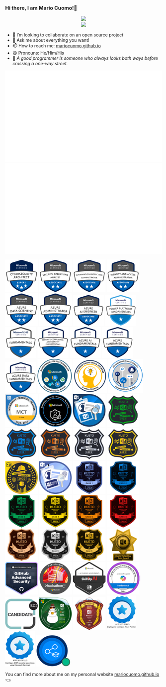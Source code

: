 ### Hi there, I am Mario Cuomo!👋

<div align="center">
  <img src="https://github.com/mariocuomo/mariocuomo.github.io/blob/master/images/me_give.png" width="180"></img><br>
  <img src="https://komarev.com/ghpvc/?username=mariocuomo&color=FAC151"></img><br>
</div>

- 👯 I’m looking to collaborate on an open source project
- 💬 Ask me about everything you want!
- 📫 How to reach me: [mariocuomo.github.io](https://mariocuomo.github.io/)
- 😄 Pronouns: He/Him/His
- 🤔 _A good programmer is someone who always looks both ways before crossing a one-way street._

<!--
- 🔭 I’m currently working on ...
- 🌱 I’m currently learning ...
- 🤔 I’m looking for help with ...
- ⚡ Fun fact: ...
-->


![](https://github.com/mariocuomo/github-stats/blob/master/generated/overview.svg)
![](https://github.com/mariocuomo/github-stats/blob/master/generated/languages.svg)

<img src="https://github.com/mariocuomo/mariocuomo.github.io/blob/master/images/microsoft-certified-cybersecurity-architect-%20expert.png" width="105"></img>
<img src="https://github.com/mariocuomo/mariocuomo.github.io/blob/master/images/microsoft-certified-security-operations-analyst-associate.png" width="105"></img>
<img src="https://github.com/mariocuomo/mariocuomo.github.io/blob/master/images/microsoft-certified-information-protection-administrator-associate.png" width="105"></img>
<img src="https://github.com/mariocuomo/mariocuomo.github.io/blob/master/images/microsoft-certified-identity-and-access-administrator-associate.png" width="105"></img>
<img src="https://github.com/mariocuomo/mariocuomo.github.io/blob/master/images/microsoft-certified-azure-data-scientist-associate.png" width="105"></img>
<img src="https://github.com/mariocuomo/mariocuomo.github.io/blob/master/images/azure-administrator-associate-600x600.png" width="105"></img>
<img src="https://github.com/mariocuomo/mariocuomo.github.io/blob/master/images/microsoft-certified-azure-ai-engineer.png" width="100"></img>
<img src="https://github.com/mariocuomo/mariocuomo.github.io/blob/master/images/microsoft-certified-power-platform-fundamentals.png" width="100"></img>
<img src="https://github.com/mariocuomo/mariocuomo.github.io/blob/master/images/microsoft-365-certified-fundamentals.png" width="100"></img>
<img src="https://github.com/mariocuomo/mariocuomo.github.io/blob/master/images/microsoft-certified-security-compliance-and-identity-fundamentals.png" width="100"></img>
<img src="https://github.com/mariocuomo/mariocuomo.github.io/blob/master/images/microsoft-certified-azure-ai-fundamentals.png" width="100"></img>
<img src="https://github.com/mariocuomo/mariocuomo.github.io/blob/master/images/microsoft-certified-azure-fundamentals.png" width="100"></img>
<img src="https://github.com/mariocuomo/mariocuomo.github.io/blob/master/images/microsoft-certified-azure-data-fundamentals.png" width="100"></img>
<img src="https://github.com/mariocuomo/mariocuomo.github.io/blob/master/images/SustainabilityBadge.jpg" width="110"></img>
<img src="https://github.com/mariocuomo/mariocuomo.github.io/blob/master/images/customer-facing-skills-initiative-creative-thinking.png" width="110"></img>
<img src="https://github.com/mariocuomo/mariocuomo.github.io/blob/master/images/accessibility-in-action.png" width="110"></img>
<img src="https://github.com/mariocuomo/mariocuomo.github.io/blob/master/images/microsoft-certified-trainer-2023-2024.png" width="105"></img>
<img src="https://github.com/mariocuomo/mariocuomo.github.io/blob/master/images/openhack-security-compliance-and-identity.png" width="105"></img>
<img src="https://github.com/mariocuomo/mariocuomo.github.io/blob/master/images/kusto-detective-agency-onboarding.png" width="105"></img>
<img src="https://github.com/mariocuomo/mariocuomo.github.io/blob/master/images/kusto-detective-agency-case-1-badge.1.png" width="105"></img>
<img src="https://github.com/mariocuomo/mariocuomo.github.io/blob/master/images/kusto-detective-agency-case-2-badge.png" width="105"></img>
<img src="https://github.com/mariocuomo/mariocuomo.github.io/blob/master/images/kusto-detective-agency-case-3-badge.1.png" width="105"></img>
<img src="https://github.com/mariocuomo/mariocuomo.github.io/blob/master/images/kusto-detective-agency-case-4-badge.png" width="105"></img>
<img src="https://github.com/mariocuomo/mariocuomo.github.io/blob/master/images/kusto-detective-agency-case-5-badge.png" width="105"></img>
<img src="https://github.com/mariocuomo/mariocuomo.github.io/blob/master/images/kusto-detective-agency-complete.png" width="105"></img>
<img src="https://github.com/mariocuomo/mariocuomo.github.io/blob/master/images/kusto-detective-agency-onboarding.1.png" width="105"></img>
<img src="https://github.com/mariocuomo/mariocuomo.github.io/blob/master/images/kusto-detective-agency-s2e1-badge.png" width="105"></img>
<img src="https://github.com/mariocuomo/mariocuomo.github.io/blob/master/images/kusto-detective-agency-s2e2-badge.png" width="105"></img>
<img src="https://github.com/mariocuomo/mariocuomo.github.io/blob/master/images/kusto-detective-agency-s2e3-badge.png" width="105"></img>
<img src="https://github.com/mariocuomo/mariocuomo.github.io/blob/master/images/new-rank-senior-kusto-detective.png" width="105"></img>
<img src="https://github.com/mariocuomo/mariocuomo.github.io/blob/master/images/new-rank-kusto-senior-detective-ii.png" width="105"></img>
<img src="https://github.com/mariocuomo/mariocuomo.github.io/blob/master/images/kusto-detective-agency-s2e6-badge.png" width="105"></img>
<img src="https://github.com/mariocuomo/mariocuomo.github.io/blob/master/images/kusto-detective-agency-s2e7-badge.png" width="105"></img>
<img src="https://github.com/mariocuomo/mariocuomo.github.io/blob/master/images/kusto-detective-agency-s2e8-badge.png" width="105"></img>
<img src="https://github.com/mariocuomo/mariocuomo.github.io/blob/master/images/new-rank-senior-detective-agent.png" width="105"></img>
<img src="https://github.com/mariocuomo/mariocuomo.github.io/blob/master/images/kusto-detective-gold-star.png" width="105"></img>
<img src="https://github.com/mariocuomo/mariocuomo.github.io/blob/master/images/github-advanced-security.png" width="105"></img>
<img src="https://github.com/mariocuomo/mariocuomo.github.io/blob/master/images/microsoft-global-hackathon-2023.png" width="105"></img>
<img src="https://github.com/mariocuomo/mariocuomo.github.io/blob/master/images/microsoft-skillup-ai.png" width="105"></img>
<img src="https://github.com/mariocuomo/mariocuomo.github.io/blob/master/images/copilot-for-m365-achiever-badge-fundamental.png" width="105"></img>
<img src="https://github.com/mariocuomo/mariocuomo.github.io/blob/master/images/isc2-candidate.png" width="105"></img>
<img src="https://github.com/mariocuomo/mariocuomo.github.io/blob/master/images/kusto-detective-agency-sans-holiday-hack-2023-onboa.1.png" width="105"></img>
<img src="https://github.com/mariocuomo/mariocuomo.github.io/blob/master/images/new-rank-principal-cyber-detectiveWinter.png" width="105"></img>
<img src="https://github.com/mariocuomo/mariocuomo.github.io/blob/master/images/azuremon-applied-Skill.png" width="95"></img>
<img src="https://github.com/mariocuomo/mariocuomo.github.io/blob/master/images/sent-applied-Skill.png" width="95"></img>
<img src="https://github.com/mariocuomo/mariocuomo.github.io/blob/master/images/Neo4j Certified Professional.png" width="110"></img>


You can find more about me on my personal website [mariocuomo.github.io](https://mariocuomo.github.io/) 👈
